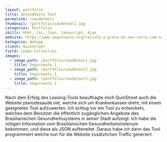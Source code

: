 ```yaml
---
layout: portfolio
title: Gesundheits Tool
permalink: /saudetool/
thumbnail: /portfolio/saudetool1.jpg
categories: Portfolio 
skills: Html, Css, Json, Javascript, Ajax
website: https://www.seguroauto.org/calcule-o-preco-do-seu-carro-com-seguro/
kategorie: Webapp
client: QuinStreet
field: Leads-Collection
images:
  - image_path: /portfolio/saudetool1.jpg
    title: Seguroauto 1
  - image_path: /portfolio/saudetool2.jpg
    title: Seguroauto 1
  - image_path: /portfolio/saudetool3.jpg
    title: Seguroauto 1
---
```


Nach dem Erfolg des Leasing-Tools beauftragte mich QuinStreet auch die Website planodesaude.net, welche sich um Krankenkassen dreht, mit einem geeigneten Tool aufzuwerten. Ich schlug vor ein Tool zu entwickeln, welches dem Benutzer die öffentlich zugänglichen Angebote des Brasilianischen Gesundheitssystems in seiner Stadt aufzeigt. Ich habe die nötigen Information vom Brasilianischen Gesundheitsministerium bekommen, und diese als JSON aufbereitet. Daraus habe ich dann das Tool programmiert welche nun für die Website zusätzlichen Traffic generiert.
